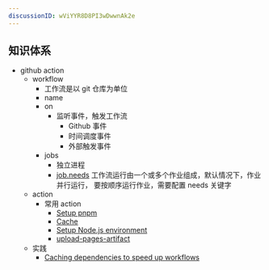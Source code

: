 ```yaml
---
discussionID: wViYYR8D8PI3wDwwnAk2e
---
```


## 知识体系

- github action
  - workflow
    - 工作流是以 git 仓库为单位
    - name
    - on
      - 监听事件，触发工作流
        - Github 事件
        - 时间调度事件
        - 外部触发事件
    - jobs
      - 独立进程
      - [job.needs](https://help.github.com/en/actions/reference/workflow-syntax-for-github-actions#jobsjob_idneeds) 工作流运行由一个或多个作业组成，默认情况下，作业并行运行， 要按顺序运行作业，需要配置 needs 关键字
  - action
    - 常用 action
      - [Setup pnpm](https://github.com/marketplace/actions/setup-pnpm)
      - [Cache](https://github.com/marketplace/actions/cache)
      - [Setup Node.js environment](https://github.com/marketplace/actions/setup-node-js-environment)
      - [upload-pages-artifact](https://github.com/actions/upload-pages-artifact)
  - 实践
    - [Caching dependencies to speed up workflows](https://docs.github.com/en/actions/using-workflows/caching-dependencies-to-speed-up-workflows)
